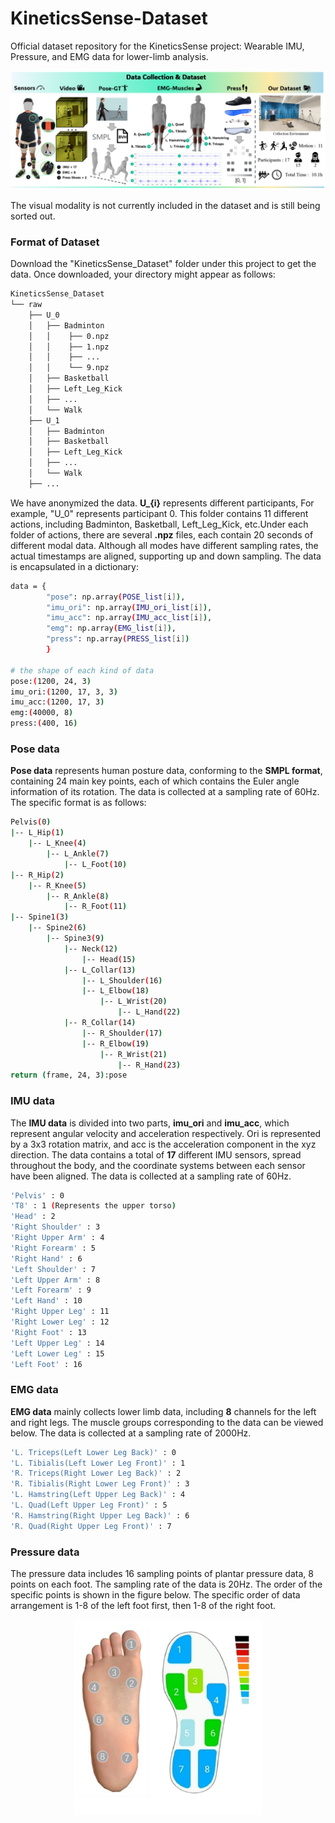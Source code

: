 # KineticsSense-Dataset
Official dataset repository for the KineticsSense project: Wearable IMU, Pressure, and EMG data for lower-limb analysis.

<p align="center">
  <img src="./pic/dataset.png" alt="pressure data">
</p>

The visual modality is not currently included in the dataset and is still being sorted out.

### Format of Dataset
Download the "KineticsSense_Dataset" folder under this project to get the data. Once downloaded, your directory might appear as follows:
```bash
KineticsSense_Dataset
└── raw
    ├── U_0
    │   ├── Badminton
    │   │    ├── 0.npz
    │   │    ├── 1.npz
    │   │    ├── ...
    │   │    └── 9.npz
    │   ├── Basketball
    │   ├── Left_Leg_Kick
    │   ├── ...
    │   └── Walk
    ├── U_1
    │   ├── Badminton
    │   ├── Basketball
    │   ├── Left_Leg_Kick
    │   ├── ...
    │   └── Walk
    ├── ...
```

We have anonymized the data. **U_{i}** represents different participants, For example, "U_0" represents participant 0. This folder contains 11 different actions, including Badminton, Basketball, Left_Leg_Kick, etc.Under each folder of actions, there are several **.npz** files, each contain 20 seconds of different modal data. Although all modes have different sampling rates, the actual timestamps are aligned, supporting up and down sampling. The data is encapsulated in a dictionary:
```bash
data = {
        "pose": np.array(POSE_list[i]),
        "imu_ori": np.array(IMU_ori_list[i]),
        "imu_acc": np.array(IMU_acc_list[i]),
        "emg": np.array(EMG_list[i]),
        "press": np.array(PRESS_list[i])
        }

# the shape of each kind of data
pose:(1200, 24, 3)
imu_ori:(1200, 17, 3, 3)
imu_acc:(1200, 17, 3)
emg:(40000, 8)
press:(400, 16)
```

### Pose data
**Pose data** represents human posture data, conforming to the **SMPL format**, containing 24 main key points, each of which contains the Euler angle information of its rotation. The data is collected at a sampling rate of 60Hz. The specific format is as follows:
```bash
Pelvis(0)
|-- L_Hip(1)
    |-- L_Knee(4)
        |-- L_Ankle(7)
            |-- L_Foot(10)
|-- R_Hip(2)
    |-- R_Knee(5)
        |-- R_Ankle(8)
            |-- R_Foot(11)
|-- Spine1(3)
    |-- Spine2(6)
        |-- Spine3(9)
            |-- Neck(12)
                |-- Head(15)
            |-- L_Collar(13)
                |-- L_Shoulder(16)
                |-- L_Elbow(18)
                    |-- L_Wrist(20)
                        |-- L_Hand(22)
            |-- R_Collar(14)
                |-- R_Shoulder(17)
                |-- R_Elbow(19)
                    |-- R_Wrist(21)
                        |-- R_Hand(23)
return (frame, 24, 3):pose
```
### IMU data
The **IMU data** is divided into two parts, **imu_ori** and **imu_acc**, which represent angular velocity and acceleration respectively. Ori is represented by a 3x3 rotation matrix, and acc is the acceleration component in the xyz direction. The data contains a total of **17** different IMU sensors, spread throughout the body, and the coordinate systems between each sensor have been aligned. The data is collected at a sampling rate of 60Hz.
```bash
'Pelvis' : 0
'T8' : 1 (Represents the upper torso)
'Head' : 2
'Right Shoulder' : 3
'Right Upper Arm' : 4
'Right Forearm' : 5
'Right Hand' : 6
'Left Shoulder' : 7
'Left Upper Arm' : 8
'Left Forearm' : 9
'Left Hand' : 10
'Right Upper Leg' : 11
'Right Lower Leg' : 12
'Right Foot' : 13
'Left Upper Leg' : 14
'Left Lower Leg' : 15
'Left Foot' : 16
```

### EMG data
**EMG data** mainly collects lower limb data, including **8** channels for the left and right legs. The muscle groups corresponding to the data can be viewed below. The data is collected at a sampling rate of 2000Hz.
```bash
'L. Triceps(Left Lower Leg Back)' : 0
'L. Tibialis(Left Lower Leg Front)' : 1
'R. Triceps(Right Lower Leg Back)' : 2
'R. Tibialis(Right Lower Leg Front)' : 3
'L. Hamstring(Left Upper Leg Back)' : 4
'L. Quad(Left Upper Leg Front)' : 5
'R. Hamstring(Right Upper Leg Back)' : 6
'R. Quad(Right Upper Leg Front)' : 7
```

### Pressure data
The pressure data includes 16 sampling points of plantar pressure data, 8 points on each foot. The sampling rate of the data is 20Hz. The order of the specific points is shown in the figure below. The specific order of data arrangement is 1-8 of the left foot first, then 1-8 of the right foot.

<p align="center">
  <img src="./pic/pressure.png" alt="pressure data" width="300">
</p>

